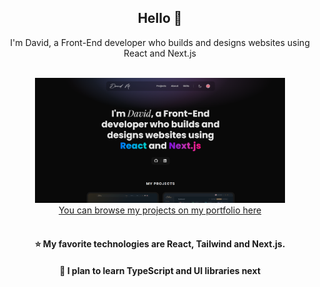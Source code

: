 <div align="center">
  
## Hello 👋

I'm David, a Front-End developer who builds and designs websites using React and Next.js

<br />

<div align="center">
  <a href="https://davidmaksic.vercel.app/" >
    <img src="https://github.com/DavidMaksic/portfolio/blob/master/assets/portfolio.png" alt="Portfolio Image" width="400" height="200" />
  <a />
  <br />
  <a href="https://davidmaksic.vercel.app/" >You can browse my projects on my portfolio here</a>
</div>

<br />

#### ⭐ My favorite technologies are React, Tailwind and Next.js.

#### 📖 I plan to learn TypeScript and UI libraries next

</div>
